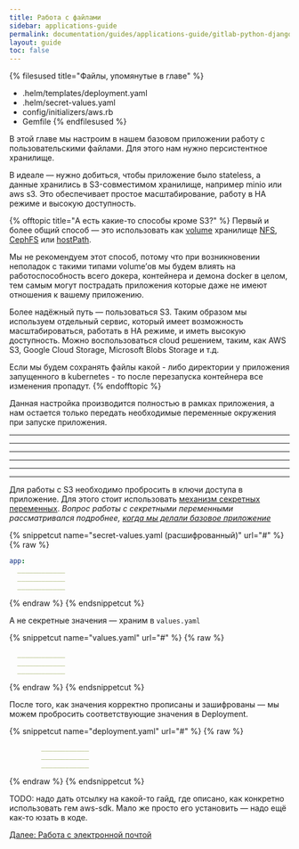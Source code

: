```yaml
---
title: Работа с файлами
sidebar: applications-guide
permalink: documentation/guides/applications-guide/gitlab-python-django/050-files.html
layout: guide
toc: false
---
```


{% filesused title="Файлы, упомянутые в главе" %}
- .helm/templates/deployment.yaml
- .helm/secret-values.yaml
- config/initializers/aws.rb
- Gemfile
{% endfilesused %}

В этой главе мы настроим в нашем базовом приложении работу с пользовательскими файлами. Для этого нам нужно персистентное хранилище.

В идеале — нужно добиться, чтобы приложение было stateless, а данные хранились в S3-совместимом хранилище, например minio или aws s3. Это обеспечивает простое масштабирование, работу в HA режиме и высокую доступность.

{% offtopic title="А есть какие-то способы кроме S3?" %}
Первый и более общий способ — это использовать как [volume](https://kubernetes.io/docs/concepts/storage/volumes/) хранилище [NFS](https://kubernetes.io/docs/concepts/storage/volumes/#nfs), [CephFS](https://kubernetes.io/docs/concepts/storage/volumes/#cephfs) или [hostPath](https://kubernetes.io/docs/concepts/storage/volumes/#hostpath).

Мы не рекомендуем этот способ, потому что при возникновении неполадок с такими типами volume’ов мы будем влиять на работоспособность всего докера, контейнера и демона docker в целом, тем самым могут пострадать приложения которые даже не имеют отношения к вашему приложению.

Более надёжный путь — пользоваться S3. Таким образом мы используем отдельный сервис, который имеет возможность масштабироваться, работать в HA режиме, и иметь высокую доступность. Можно воспользоваться cloud решением, таким, как AWS S3, Google Cloud Storage, Microsoft Blobs Storage и т.д.

Если мы будем сохранять файлы какой - либо директории у приложения запущенного в kubernetes - то после перезапуска контейнера все изменения пропадут.
{% endofftopic %}

Данная настройка производится полностью в рамках приложения, а нам остается только передать необходимые переменные окружения при запуске приложения.

____________
____________
____________
____________
____________
____________

Для работы с S3 необходимо пробросить в ключи доступа в приложение. Для этого стоит использовать [механизм секретных переменных](https://ru.werf.io/documentation/reference/deploy_process/working_with_secrets.html). *Вопрос работы с секретными переменными рассматривался подробнее, [когда мы делали базовое приложение](020-basic.html#secret-values-yaml)*

{% snippetcut name="secret-values.yaml (расшифрованный)" url="#" %}
{% raw %}
```yaml
app:
  ____________
  ____________
  ____________
```
{% endraw %}
{% endsnippetcut %}

А не секретные значения — храним в `values.yaml`

{% snippetcut name="values.yaml" url="#" %}
{% raw %}
```yaml
  ____________
  ____________
  ____________
```
{% endraw %}
{% endsnippetcut %}

После того, как значения корректно прописаны и зашифрованы — мы можем пробросить соответствующие значения в Deployment.

{% snippetcut name="deployment.yaml" url="#" %}
{% raw %}
```yaml
        ____________
        ____________
        ____________
```
{% endraw %}
{% endsnippetcut %}

TODO: надо дать отсылку на какой-то гайд, где описано, как конкретно использовать гем aws-sdk. Мало же просто его установить — надо ещё как-то юзать в коде.

<div>
    <a href="060-email.html" class="nav-btn">Далее: Работа с электронной почтой</a>
</div>
